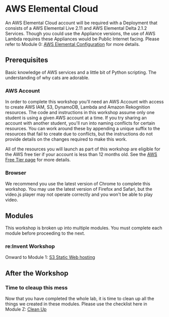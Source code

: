 # AWS Elemental Cloud

An AWS Elemental Cloud account will be required with a Deployment that consists of a AWS Elemental Live 2.11 and AWS Elemental Delta 2.1.2 Services. Though you could use the Appliance versions, the use of AWS Lambda requires these Appliances would be Public Internet facing. Please refer to Module 0: [AWS Elemental Configuration](../0_AWSElementalLiveDelta/README.md ) for more details.

## Prerequisites

Basic knowledge of AWS services and a little bit of Python scripting. The understanding of why cats are adorable.

### AWS Account

In order to complete this workshop you'll need an AWS Account with access to create AWS IAM, S3, DynamoDB, Lambda and Amazon Rekognition resources. The code and instructions in this workshop assume only one student is using a given AWS account at a time. If you try sharing an account with another student, you'll run into naming conflicts for certain resources. You can work around these by appending a unique suffix to the resources that fail to create due to conflicts, but the instructions do not provide details on the changes required to make this work.

All of the resources you will launch as part of this workshop are eligible for the AWS free tier if your account is less than 12 months old. See the [AWS Free Tier page](https://aws.amazon.com/free/) for more details.

### Browser

We recommend you use the latest version of Chrome to complete this workshop. You may use the latest version of Firefox and Safari, but the video.js player may not operate correctly and you won't be able to play video.

## Modules

This workshop is broken up into multiple modules. You must complete each module before proceeding to the next.

### re:Invent Workshop

Onward to Module 1: [S3 Static Web hosting](../1_StaticWebHosting/README.md)

## After the Workshop

### Time to cleaup this mess

Now that you have completed the whole lab, it is time to clean up all the things we created in these modules. Please use the checklist here in Module Z: [Clean Up](../Z_CleanUp/README.md)